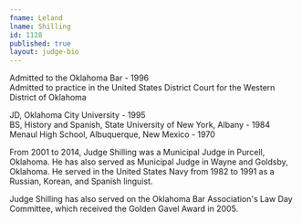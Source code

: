```yaml
---
fname: Leland
lname: Shilling
id: 1128
published: true
layout: judge-bio
---
```

Admitted to the Oklahoma Bar - 1996  
Admitted to practice in the United States District Court for the
Western District of Oklahoma

JD, Oklahoma City University - 1995  
BS, History and Spanish, State University of New York, Albany - 1984  
Menaul High School, Albuquerque, New Mexico - 1970

From 2001 to 2014, Judge Shilling was a Municipal Judge in Purcell,
Oklahoma. He has also served as Municipal Judge in Wayne and Goldsby,
Oklahoma. He served in the United States Navy from 1982 to 1991 as a
Russian, Korean, and Spanish linguist.

Judge Shilling has also served on the Oklahoma Bar Association's Law Day
Committee, which received the Golden Gavel Award in 2005.
